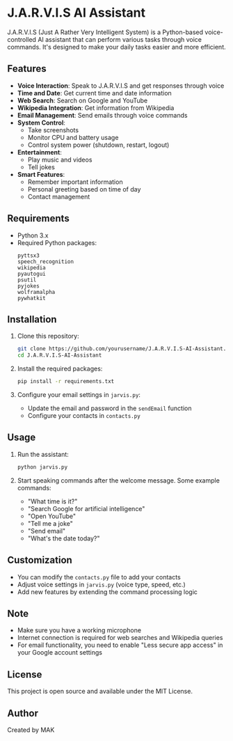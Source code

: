 # J.A.R.V.I.S AI Assistant

J.A.R.V.I.S (Just A Rather Very Intelligent System) is a Python-based voice-controlled AI assistant that can perform various tasks through voice commands. It's designed to make your daily tasks easier and more efficient.

## Features

- **Voice Interaction**: Speak to J.A.R.V.I.S and get responses through voice
- **Time and Date**: Get current time and date information
- **Web Search**: Search on Google and YouTube
- **Wikipedia Integration**: Get information from Wikipedia
- **Email Management**: Send emails through voice commands
- **System Control**: 
  - Take screenshots
  - Monitor CPU and battery usage
  - Control system power (shutdown, restart, logout)
- **Entertainment**:
  - Play music and videos
  - Tell jokes
- **Smart Features**:
  - Remember important information
  - Personal greeting based on time of day
  - Contact management

## Requirements

- Python 3.x
- Required Python packages:
  ```
  pyttsx3
  speech_recognition
  wikipedia
  pyautogui
  psutil
  pyjokes
  wolframalpha
  pywhatkit
  ```

## Installation

1. Clone this repository:
   ```bash
   git clone https://github.com/yourusername/J.A.R.V.I.S-AI-Assistant.git
   cd J.A.R.V.I.S-AI-Assistant
   ```

2. Install the required packages:
   ```bash
   pip install -r requirements.txt
   ```

3. Configure your email settings in `jarvis.py`:
   - Update the email and password in the `sendEmail` function
   - Configure your contacts in `contacts.py`

## Usage

1. Run the assistant:
   ```bash
   python jarvis.py
   ```

2. Start speaking commands after the welcome message. Some example commands:
   - "What time is it?"
   - "Search Google for artificial intelligence"
   - "Open YouTube"
   - "Tell me a joke"
   - "Send email"
   - "What's the date today?"

## Customization

- You can modify the `contacts.py` file to add your contacts
- Adjust voice settings in `jarvis.py` (voice type, speed, etc.)
- Add new features by extending the command processing logic

## Note

- Make sure you have a working microphone
- Internet connection is required for web searches and Wikipedia queries
- For email functionality, you need to enable "Less secure app access" in your Google account settings

## License

This project is open source and available under the MIT License.

## Author

Created by MAK